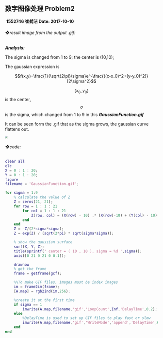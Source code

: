 ## 数字图像处理    Problem2

​                                                                                                         **1552746  崔鹤洁            Date: 2017-10-10**

###### ❖result image from the output .gif:

***Analysis:***

The sigma is changed from 1 to 9; the center is (10,10);

The gaussian expression is 

$$f(x,y)=\frac{1}{\sqrt{2\pi}\sigma}e^-\frac{((x-x_0)^2+(y-y_0)^2)}{2\sigma^2}$$

$$(x_0,y_0)$$is the center, $$\sigma$$ is the sigma, which changed from 1 to 9 in this ***GaussianFunction.gif***

It can be seen form the .gif that as the sigma grows, the gaussian curve flattens out.

<img src="/Users/cuihejie/Desktop/homework2.png" style="zoom:50%" />



###### ❖code:

```Matlab
clear all
clc
X = 0 : 1 : 20;
Y = 0 : 1 : 20;
figure
filename = 'GaussianFunction.gif';

for sigma = 1:9
    % calculate the value of Z
    Z = zeros(21, 21);
    for row = 1 : 1 : 21
        for col = 1 : 1 : 21
            Z(row, col) = (X(row) - 10) .* (X(row)-10) + (Y(col) - 10) .* (Y(col) - 10);          
        end
    end
    Z = -Z/(2*sigma*sigma);
    Z = exp(Z) / (sqrt(2*pi) * sqrt(sigma*sigma));

    % show the gaussian surface       
    surf(X, Y, Z);  
    title(sprintf(' center = ( 10 , 10 ), sigma = %d ',sigma));    
    axis([0 21 0 21 0 0.1]);

    drawnow     
    % get the frame
    frame = getframe(gcf);

    %%To make GIF files, images must be index images 
    im = frame2im(frame);
    [A,map] = rgb2ind(im,256);

    %create it at the first time
    if sigma == 1
        imwrite(A,map,filename,'gif','LoopCount',Inf,'DelayTime',0.2);
    else
        %DelayTime is used to set up GIF files to play fast or slow
        imwrite(A,map,filename,'gif','WriteMode','append','DelayTime',0.2);
    end
end
```

